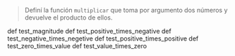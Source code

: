 
> Definí la función `multiplicar` que toma por argumento dos números y devuelve el producto de ellos. 


def test_magnitude
def test_positive_times_negative
def test_negative_times_negetive
def test_positive_times_positive
def test_zero_times_value
def test_value_times_zero